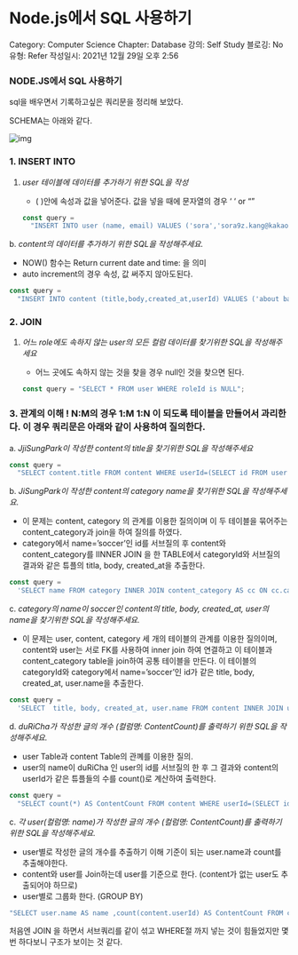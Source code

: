 # Node.js에서 SQL 사용하기

Category: Computer Science
Chapter: Database
강의: Self Study
블로깅: No
유형: Refer
작성일시: 2021년 12월 29일 오후 2:56

### NODE.JS에서 SQL 사용하기

sql을 배우면서 기록하고싶은 쿼리문을 정리해 보았다.

SCHEMA는 아래와 같다.

![img](https://user-images.githubusercontent.com/70902065/147802799-fdd2c80d-7108-4415-84a2-ec48dd063e39.png)

### 1. INSERT INTO

1. _user 테이블에 데이터를 추가하기 위한 SQL을 작성_

   - ( )안에 속성과 값을 넣어준다. 값을 넣을 때에 문자열의 경우 ‘ ‘ or “”

   ```jsx
   const query =
     "INSERT INTO user (name, email) VALUES ('sora','sora9z.kang@kakao.com')";
   ```

b. _content의 데이터를 추가하기 위한 SQL을 작성해주세요._

- NOW() 함수는 Return current date and time: 을 의미
- auto increment의 경우 속성, 값 써주지 않아도된다.

```jsx
const query =
  "INSERT INTO content (title,body,created_at,userId) VALUES ('about backend','backend is',now(),1)";
```

### 2. JOIN

1. _어느 role에도 속하지 않는 user의 모든 컬럼 데이터를 찾기위한 SQL을 작성해주세요_

   - 어느 곳에도 속하지 않는 것을 찾을 경우 null인 것을 찾으면 된다.

   ```jsx
   const query = "SELECT * FROM user WHERE roleId is NULL";
   ```

### 3. 관계의 이해 ! N:M의 경우 1:M 1:N 이 되도록 테이블을 만들어서 과리한다. 이 경우 쿼리문은 아래와 같이 사용하여 질의한다.

a. _JjiSungPark이 작성한 content의 title을 찾기위한 SQL을 작성해주세요_

```jsx
const query =
  "SELECT content.title FROM content WHERE userId=(SELECT id FROM user WHERE name='jiSungPark')";
```

b. _JiSungPark이 작성한 content의 category name을 찾기위한 SQL을 작성해주세요._

- 이 문제는 content, category 의 관계를 이용한 질의이며 이 두 테이블을 묶어주는 content_category과 join을 하여 질의를 하였다.
- category에서 name=’soccer’인 id를 서브질의 후 content와 content_category를 IINNER JOIN 을 한 TABLE에서 categoryId와 서브질의 결과와 같은 튜플의 titla, body, created_at을 추출한다.

```jsx
const query =
  'SELECT name FROM category INNER JOIN content_category AS cc ON cc.categoryId=category.id WHERE cc.contentId=(SELECT content.id FROM content INNER JOIN user ON user.id=content.userId WHERE user.name="jiSungPark")';
```

c. _category의 name이 soccer인 content의 title, body, created_at, user의 name을 찾기위한 SQL을 작성해주세요._

- 이 문제는 user, content, category 세 개의 테이블의 관계를 이용한 질의이며, content와 user는 서로 FK를 사용하여 inner join 하여 연결하고 이 테이블과 content_category table을 join하여 공통 테이블을 만든다. 이 테이블의 categoryId와 category에서 name=’soccer’인 id가 같은 title, body, created_at, user.name을 추출한다.

```jsx
const query =
  'SELECT  title, body, created_at, user.name FROM content INNER JOIN user ON user.id=userId INNER JOIN content_category AS cc ON content.id=cc.contentId WHERE cc.categoryId=(SELECT id FROM category WHERE name="soccer")';
```

d. _duRiCha가 작성한 글의 개수 (컬럼명: ContentCount)를 출력하기 위한 SQL을 작성해주세요._

- user Table과 content Table의 관꼐를 이용한 질의.
- user의 name이 duRiCha 인 user의 id를 서브질의 한 후 그 결과와 content의 userId가 같은 튜플들의 수를 count()로 계산하여 출력한다.

```jsx
const query =
  "SELECT count(*) AS ContentCount FROM content WHERE userId=(SELECT id FROM user WHERE name='duRiCha')";
```

c. _각 user(컬럼명: name)가 작성한 글의 개수 (컬럼명: ContentCount)를 출력하기 위한 SQL을 작성해주세요._

- user별로 작성한 글의 개수를 추출하기 이해 기준이 되는 user.name과 count를 추출해야한다.
- content와 user를 Join하는데 user를 기준으로 한다. (content가 없는 user도 추출되어야 하므로)
- user별로 그룹화 한다. (GROUP BY)

```jsx
"SELECT user.name AS name ,count(content.userId) AS ContentCount FROM content RIGHT JOIN user ON user.id=content.userId GROUP BY user.id";
```

처음엔 JOIN 을 하면서 서브쿼리를 같이 섞고 WHERE절 까지 넣는 것이 힘들었지만 몇 번 하다보니 구조가 보이는 것 같다.
